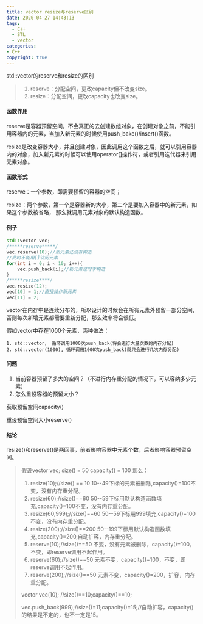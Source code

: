 ```yaml
---
title: vector resize与reserve区别
date: 2020-04-27 14:43:13
tags:
  - C++
  - STL
  - vector
categories: 
- C++
copyright: true
---
```


std::vector的reserve和resize的区别

> 1. reserve：分配空间，更改capacity但不改变size。
> 2. resize：分配空间，更改capacity也改变size。

#### 函数作用

reserve是容器预留空间，不会真正的去创建数组对象，在创建对象之前，不能引用容器内的元素，当加入新元素的时候使用push_bakc()/insert()函数。

resize是改变容器大小，并且创建对象，因此调用这个函数之后，就可以引用容器内的对象，加入新元素的时候可以使用operator[]操作符，或者引用迭代器来引用元素对象。

#### 函数形式

reserve：一个参数，即需要预留的容器的空间；

resize：两个参数，第一个是容器新的大小，第二个是要加入容器中的新元素，如果这个参数被省略，				那么就调用元素对象的默认构造函数。

<!--more-->

#### 例子

```C++
std::vector vec;
/*****reserve*****/
vec.reserve(10);//新元素还没有构造
//此时不能用[]访问元素
for(int i = 0; i < 10; i++){
	vec.push_back(i);//新元素这时才构造
}
/*****resize****/
vec.resize(12);
vec[10] = 1;//直接操作新元素
vec[11] = 2;
```

vector在内存中是连续分布的，所以设计的时候会在所有元素外预留一部分空间，否则每次新增元素都需要重新分配，那么效率将会很低。

假如vector中存在1000个元素，两种做法：

```
1. std::vector， 循环调用1000次push_back(将会进行大量次数的内存分配)
2. std::vector(1000), 循环调用1000次push_back(就只会进行几次内存分配)
```

#### 问题

1. 当前容器预留了多大的空间？（不进行内存重分配的情况下，可以容纳多少元素）
2. 怎么重设容器的预留大小？

获取预留空间capacity()

重设预留空间大小reserve()

#### 结论

resize()和reserve()是两回事，前者影响容器中元素个数，后者影响容器预留空间。

> 假设vector vec;  size() = 50 capacity() = 100 那么：
>
> 1. resize(10);//size() == 10  10--49下标的元素被删除,capacity()=100不变，没有内存重分配。
> 2. resize(60);//size()==60    50--59下标用默认构造函数填充,capacity()=100不变，没有内存重分配。
> 3. resize(60,999);//size()==60    50--59下标用999填充,capacity()=100不变，没有内存重分配。
> 4. resize(200);//size()==200    50--199下标用默认构造函数填充,capacity()=200,自动扩容，内存重分配。
> 5. reserve(10);//size()==50  不变，没有元素被删除，capacity()=100，不变，即reserve调用不起作用。
> 6. reserve(60);//size()==50  元素不变，capacity()=100，不变，即reserve调用不起作用。
> 7. reserve(200);//size()==50  元素不变，capacity()=200，扩容，内存重分配。
>
> vector vec(10); //size()==10;capacity()==10;
>
> vec.push_back(999);//size()=11;capacity()=15;//自动扩容，capacity()的结果是不定的，也不一定是15。